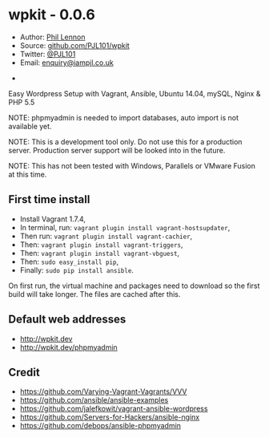 # wpkit - 0.0.6

* Author: [Phil Lennon](http://iampjl.co.uk)
* Source: [github.com/PJL101/wpkit](http://github.com/PJL101/wpkit)
* Twitter: [@PJL101](http://twitter.com/pjl101)
* Email: [enquiry@iampjl.co.uk](mailto:enquiry@iampjl.co.uk)

-

Easy Wordpress Setup with Vagrant, Ansible, Ubuntu 14.04, mySQL, Nginx & PHP 5.5

NOTE: phpmyadmin is needed to import databases, auto import is not available yet.

NOTE: This is a development tool only. Do not use this for a production server. Production server support will be looked into in the future.

NOTE: This has not been tested with Windows, Parallels or VMware Fusion at this time.

## First time install

* Install Vagrant 1.7.4,
* In terminal, run: `vagrant plugin install vagrant-hostsupdater`,
* Then run: `vagrant plugin install vagrant-cachier`,
* Then: `vagrant plugin install vagrant-triggers`,
* Then: `vagrant plugin install vagrant-vbguest`,
* Then: `sudo easy_install pip`,
* Finally: `sudo pip install ansible`.

On first run, the virtual machine and packages need to download so the first build will take longer. The files are cached after this.

## Default web addresses

* http://wpkit.dev
* http://wpkit.dev/phpmyadmin

## Credit

* https://github.com/Varying-Vagrant-Vagrants/VVV
* https://github.com/ansible/ansible-examples
* https://github.com/jalefkowit/vagrant-ansible-wordpress
* https://github.com/Servers-for-Hackers/ansible-nginx
* https://github.com/debops/ansible-phpmyadmin
